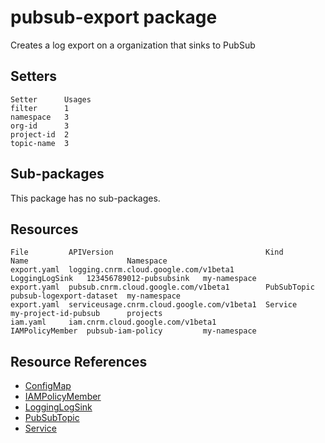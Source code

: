 # pubsub-export package

Creates a log export on a organization that sinks to PubSub

## Setters

```
Setter      Usages
filter      1
namespace   3
org-id      3
project-id  2
topic-name  3
```

## Sub-packages

This package has no sub-packages.

## Resources

```
File         APIVersion                                  Kind             Name                      Namespace
export.yaml  logging.cnrm.cloud.google.com/v1beta1       LoggingLogSink   123456789012-pubsubsink   my-namespace
export.yaml  pubsub.cnrm.cloud.google.com/v1beta1        PubSubTopic      pubsub-logexport-dataset  my-namespace
export.yaml  serviceusage.cnrm.cloud.google.com/v1beta1  Service          my-project-id-pubsub      projects
iam.yaml     iam.cnrm.cloud.google.com/v1beta1           IAMPolicyMember  pubsub-iam-policy         my-namespace
```

## Resource References

- [ConfigMap](https://kubernetes.io/docs/reference/generated/kubernetes-api/v1.21/#configmap-v1-core)
- [IAMPolicyMember](https://cloud.google.com/config-connector/docs/reference/resource-docs/iam/iampolicymember)
- [LoggingLogSink](https://cloud.google.com/config-connector/docs/reference/resource-docs/logging/logginglogsink)
- [PubSubTopic](https://cloud.google.com/config-connector/docs/reference/resource-docs/pubsub/pubsubtopic)
- [Service](https://cloud.google.com/config-connector/docs/reference/resource-docs/serviceusage/service)

